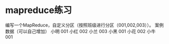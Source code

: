 # mapreduce练习
编写一个MapReduce，自定义分区（按照班级进行分区（001,002,003））。 案例数据（可以自己增加） 小明	001 小红	002 小兰	003 小黑	001 小花 002 小牛	001

